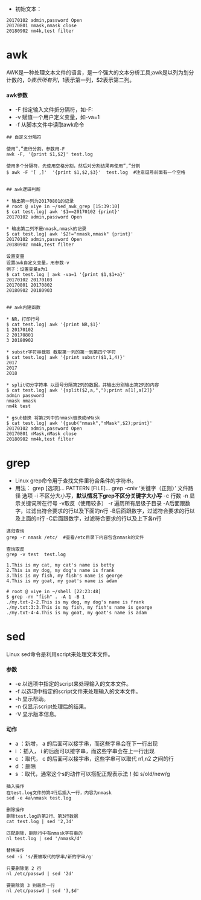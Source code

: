 * 初始文本：
```
20170102 admin,password Open
20170801 nmask,nmask close
20180902 nm4k,test filter
```

# awk
AWK是一种处理文本文件的语言，是一个强大的文本分析工具;awk是以列为划分计数的，$0表示所有列，$1表示第一列，$2表示第二列。

#### awk参数
* -F 指定输入文件折分隔符，如-F:
* -v 赋值一个用户定义变量，如-va=1
* -f 从脚本文件中读取awk命令
```
## 自定义分隔符

使用”,”进行分割，参数用-F
awk -F, '{print $1,$2}' test.log

使用多个分隔符，先使用空格分割，然后对分割结果再使用”,”分割
$ awk -F '[ ,]'  '{print $1,$2,$3}'  test.log  #注意逗号前面有一个空格


## awk逻辑判断

* 输出第一列为20170801的记录
# root @ xiye in ~/sed_awk_grep [15:39:10]
$ cat test.log| awk '$1==20170102 {print}'
20170102 admin,password Open

* 输出第二列不是nmask,nmask的记录
$ cat test.log| awk '$2!="nmask,nmask" {print}'
20170102 admin,password Open
20180902 nm4k,test filter

设置变量
设置awk自定义变量，用参数-v
例子：设置变量a为1
$ cat test.log | awk -va=1 '{print $1,$1+a}'
20170102 20170103
20170801 20170802
20180902 20180903


## awk内建函数

* NR，打印行号
$ cat test.log| awk '{print NR,$1}'
1 20170102
2 20170801
3 20180902

* substr字符串截取 截取第一列的第一到第四个字符
$ cat test.log| awk '{print substr($1,1,4)}'
2017
2017
2018

* split切分字符串 以逗号分隔第2列的数据，并输出分别输出第2列的内容
$ cat test.log| awk '{split($2,a,",");print a[1],a[2]}'
admin password
nmask nmask
nm4k test

* gsub替换 将第2列中的nmask替换成nMask
$ cat test.log| awk '{gsub("nmask","nMask",$2);print}'
20170102 admin,password Open
20170801 nMask,nMask close
20180902 nm4k,test filter

```


# grep
* Linux grep命令用于查找文件里符合条件的字符串。
* 用法： grep [选项]... PATTERN [FILE]...
  grep -cniv ‘关键字（正则）’ 文件路径
  选项
  -i 不区分大小写，**默认情况下grep不区分关键字大小写**
  -c 行数
  -n 显示关键词所在行号
  -v取反（使用较多）
  -r 遍历所有层级子目录
  -A后面跟数字，过滤出符合要求的行以及下面的n行
  -B后面跟数字，过滤符合要求的行以及上面的n行
  -C后面跟数字，过滤符合要求的行以及上下各n行
```
递归查询
grep -r nmask /etc/  #查看/etc目录下内容包含nmask的文件

查询取反
grep -v test  test.log

1.This is my cat, my cat's name is betty
2.This is my dog, my dog's name is frank
3.This is my fish, my fish's name is george
4.This is my goat, my goat's name is adam

# root @ xiye in ~/shell [22:23:48] 
$ grep -rn "fish" . -A 1 -B 1
./my.txt-2-2.This is my dog, my dog's name is frank
./my.txt:3:3.This is my fish, my fish's name is george
./my.txt-4-4.This is my goat, my goat's name is adam
```


# sed
Linux sed命令是利用script来处理文本文件。

#### 参数
* -e 以选项中指定的script来处理输入的文本文件。
* -f 以选项中指定的script文件来处理输入的文本文件。
* -h 显示帮助。
* -n 仅显示script处理后的结果。
* -V 显示版本信息。

#### 动作
* a ：新增， a 的后面可以接字串，而这些字串会在下一行出现
* i ：插入， i 的后面可以接字串，而这些字串会在上一行出现
* c ：取代， c 的后面可以接字串，这些字串可以取代 n1,n2 之间的行
* d ：删除
* s ：取代，通常这个s的动作可以搭配正规表示法！如 s/old/new/g

```
插入操作
在test.log文件的第4行后插入一行，内容为nmask
sed -e 4a\nmask test.log

删除操作
删除test.log的第2行、第3行数据	
cat test.log | sed '2,3d'

匹配删除，删除行中有nmask字符串的
nl test.log | sed '/nmask/d'

替换操作
sed -i 's/要被取代的字串/新的字串/g'

只要删除第 2 行
nl /etc/passwd | sed '2d' 

要删除第 3 到最后一行
nl /etc/passwd | sed '3,$d' 

```

